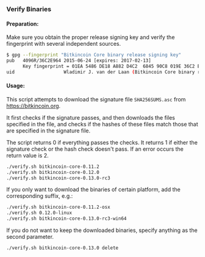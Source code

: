 ### Verify Binaries

#### Preparation:

Make sure you obtain the proper release signing key and verify the fingerprint with several independent sources.

```sh
$ gpg --fingerprint "Bitkincoin Core binary release signing key"
pub   4096R/36C2E964 2015-06-24 [expires: 2017-02-13]
      Key fingerprint = 01EA 5486 DE18 A882 D4C2  6845 90C8 019E 36C2 E964
uid                  Wladimir J. van der Laan (Bitkincoin Core binary release signing key) <laanwj@gmail.com>
```

#### Usage:

This script attempts to download the signature file `SHA256SUMS.asc` from https://bitkincoin.org.

It first checks if the signature passes, and then downloads the files specified in the file, and checks if the hashes of these files match those that are specified in the signature file.

The script returns 0 if everything passes the checks. It returns 1 if either the signature check or the hash check doesn't pass. If an error occurs the return value is 2.


```sh
./verify.sh bitkincoin-core-0.11.2
./verify.sh bitkincoin-core-0.12.0
./verify.sh bitkincoin-core-0.13.0-rc3
```

If you only want to download the binaries of certain platform, add the corresponding suffix, e.g.:

```sh
./verify.sh bitkincoin-core-0.11.2-osx
./verify.sh 0.12.0-linux
./verify.sh bitkincoin-core-0.13.0-rc3-win64
```

If you do not want to keep the downloaded binaries, specify anything as the second parameter.

```sh
./verify.sh bitkincoin-core-0.13.0 delete
```

